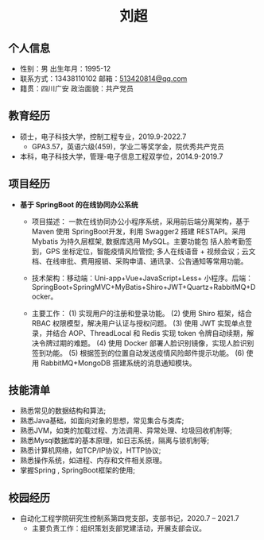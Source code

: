  <center>
     <h1>刘超</h1>
 </center>
 
## 个人信息
 
 - 性别：男                出生年月：1995-12
 - 联系方式：13438110102   邮箱：513420814@qq.com
 - 籍贯：四川广安          政治面貌：共产党员    

## 教育经历

- 硕士，电子科技大学，控制工程专业，2019.9-2022.7
  - GPA3.57，英语六级(459)，学业二等奖学金，院优秀共产党员
- 本科，电子科技大学，管理-电子信息工程双学位，2014.9-2019.7

##  项目经历

- **基于 SpringBoot 的在线协同办公系统**

  - 项目描述： 一款在线协同办公小程序系统，采用前后端分离架构，基于 Maven 使用 SpringBoot开发，利用 Swagger2 搭建 RESTAPI。采用 Mybatis 为持久层框架, 数据库选用 MySQL。主要功能包
    括人脸考勤签到，GPS 坐标定位，智能疫情风险管控; 多人在线语音 + 视频会议；云文档、在线审批、费用报销、采购申请、通讯录、公告通知等常用功能。
   
  - 技术架构：移动端：Uni-app+Vue+JavaScript+Less+ 小程序。后端：SpringBoot+SpringMVC+MyBatis+Shiro+JWT+Quartz+RabbitMQ+Docker。
  - 主要工作： (1) 实现用户的注册和登录功能。
    (2) 使用 Shiro 框架，结合 RBAC 权限模型，解决用户认证与授权问题。
    (3) 使用 JWT 实现单点登录，并结合 AOP、ThreadLocal 和 Redis 实现 token 令牌自动续期，解决令牌过期的难题。
    (4) 使用 Docker 部署人脸识别镜像，实现人脸识别签到功能。
    (5) 根据签到的位置自动发送疫情风险邮件提示功能。
    (6) 使用 RabbitMQ+MongoDB 搭建系统的消息通知模块。

## 技能清单

- 熟悉常见的数据结构和算法; 
- 熟悉Java基础，如面向对象的思想，常见集合与类库;
- 熟悉JVM，如类的加载过程、方法调用、异常处理、垃圾回收机制等;
- 熟悉Mysql数据库的基本原理，如日志系统，隔离与锁机制等;
- 熟悉计算机网络，如TCP/IP协议，HTTP协议;
- 熟悉操作系统，如进程、内存和文件相关原理。
- 掌握Spring , SpringBoot框架的使用;

##  校园经历
- 自动化工程学院研究生控制系第四党支部，支部书记，2020.7 – 2021.7
  - 主要负责工作：组织策划支部党建活动，开展支部会议。



